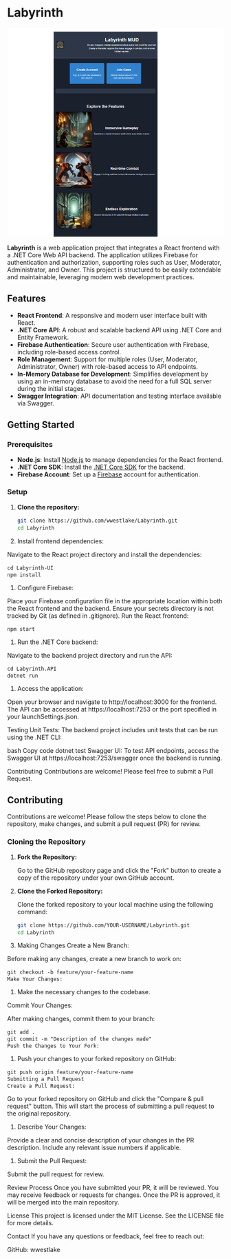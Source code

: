 # Labyrinth

![Opening Page](assets/images/OpeningPage.png)


**Labyrinth** is a web application project that integrates a React frontend with a .NET Core Web API backend. The application utilizes Firebase for authentication and authorization, supporting roles such as User, Moderator, Administrator, and Owner. This project is structured to be easily extendable and maintainable, leveraging modern web development practices.

## Features

- **React Frontend**: A responsive and modern user interface built with React.
- **.NET Core API**: A robust and scalable backend API using .NET Core and Entity Framework.
- **Firebase Authentication**: Secure user authentication with Firebase, including role-based access control.
- **Role Management**: Support for multiple roles (User, Moderator, Administrator, Owner) with role-based access to API endpoints.
- **In-Memory Database for Development**: Simplifies development by using an in-memory database to avoid the need for a full SQL server during the initial stages.
- **Swagger Integration**: API documentation and testing interface available via Swagger.

## Getting Started

### Prerequisites

- **Node.js**: Install [Node.js](https://nodejs.org/) to manage dependencies for the React frontend.
- **.NET Core SDK**: Install the [.NET Core SDK](https://dotnet.microsoft.com/download) for the backend.
- **Firebase Account**: Set up a [Firebase](https://firebase.google.com/) account for authentication.

### Setup

1. **Clone the repository:**

   ```bash
   git clone https://github.com/wwestlake/Labyrinth.git
   cd Labyrinth
1. Install frontend dependencies:

Navigate to the React project directory and install the dependencies:

```
cd Labyrinth-UI
npm install
```

1. Configure Firebase:

Place your Firebase configuration file in the appropriate location within both the React frontend and the backend.
Ensure your secrets directory is not tracked by Git (as defined in .gitignore).
Run the React frontend:

```
npm start
```

1. Run the .NET Core backend:

Navigate to the backend project directory and run the API:

```
cd Labyrinth.API
dotnet run
```

1. Access the application:

Open your browser and navigate to http://localhost:3000 for the frontend.
The API can be accessed at https://localhost:7253 or the port specified in your launchSettings.json.

Testing
Unit Tests: The backend project includes unit tests that can be run using the .NET CLI:

bash
Copy code
dotnet test
Swagger UI: To test API endpoints, access the Swagger UI at https://localhost:7253/swagger once the backend is running.

Contributing
Contributions are welcome! Please feel free to submit a Pull Request.

## Contributing

Contributions are welcome! Please follow the steps below to clone the repository, make changes, and submit a pull request (PR) for review.

### Cloning the Repository

1. **Fork the Repository:**
   
   Go to the GitHub repository page and click the "Fork" button to create a copy of the repository under your own GitHub account.

2. **Clone the Forked Repository:**

   Clone the forked repository to your local machine using the following command:

   ```bash
   git clone https://github.com/YOUR-USERNAME/Labyrinth.git
   cd Labyrinth
1. Making Changes
Create a New Branch:

Before making any changes, create a new branch to work on:

```
git checkout -b feature/your-feature-name
Make Your Changes:
```

1. Make the necessary changes to the codebase.

Commit Your Changes:

After making changes, commit them to your branch:

```
git add .
git commit -m "Description of the changes made"
Push the Changes to Your Fork:
``` 

1. Push your changes to your forked repository on GitHub:


```
git push origin feature/your-feature-name
Submitting a Pull Request
Create a Pull Request:
```

Go to your forked repository on GitHub and click the "Compare & pull request" button. This will start the process of submitting a pull request to the original repository.

1. Describe Your Changes:

Provide a clear and concise description of your changes in the PR description. Include any relevant issue numbers if applicable.

1. Submit the Pull Request:

Submit the pull request for review.

Review Process
Once you have submitted your PR, it will be reviewed. You may receive feedback or requests for changes. Once the PR is approved, it will be merged into the main repository.


License
This project is licensed under the MIT License. See the LICENSE file for more details.

Contact
If you have any questions or feedback, feel free to reach out:

GitHub: wwestlake


